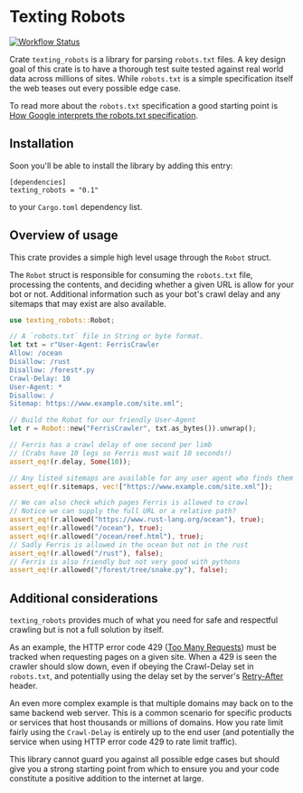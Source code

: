 # Texting Robots

[![Workflow Status](https://github.com/Smerity/texting_robots/workflows/ci/badge.svg)](https://github.com/Smerity/texting_robots/actions?query=ci)

Crate `texting_robots` is a library for parsing `robots.txt` files.
A key design goal of this crate is to have a thorough test suite tested
against real world data across millions of sites. While `robots.txt` is a
simple specification itself the web teases out every possible edge case.

To read more about the `robots.txt` specification a good starting point is
[How Google interprets the robots.txt specification][1].

[1]: https://developers.google.com/search/docs/advanced/robots/robots_txt

## Installation

Soon you'll be able to install the library by adding this entry:

```plain
[dependencies]
texting_robots = "0.1"
```

to your `Cargo.toml` dependency list.

## Overview of usage

This crate provides a simple high level usage through the `Robot` struct.

The `Robot` struct is responsible for consuming the `robots.txt` file,
processing the contents, and deciding whether a given URL is allow for
your bot or not. Additional information such as your bot's crawl delay
and any sitemaps that may exist are also available.

```rust
use texting_robots::Robot;

// A `robots.txt` file in String or byte format.
let txt = r"User-Agent: FerrisCrawler
Allow: /ocean
Disallow: /rust
Disallow: /forest*.py
Crawl-Delay: 10
User-Agent: *
Disallow: /
Sitemap: https://www.example.com/site.xml";

// Build the Robot for our friendly User-Agent
let r = Robot::new("FerrisCrawler", txt.as_bytes()).unwrap();

// Ferris has a crawl delay of one second per limb
// (Crabs have 10 legs so Ferris must wait 10 seconds!)
assert_eq!(r.delay, Some(10));

// Any listed sitemaps are available for any user agent who finds them
assert_eq!(r.sitemaps, vec!["https://www.example.com/site.xml"]);

// We can also check which pages Ferris is allowed to crawl
// Notice we can supply the full URL or a relative path?
assert_eq!(r.allowed("https://www.rust-lang.org/ocean"), true);
assert_eq!(r.allowed("/ocean"), true);
assert_eq!(r.allowed("/ocean/reef.html"), true);
// Sadly Ferris is allowed in the ocean but not in the rust
assert_eq!(r.allowed("/rust"), false);
// Ferris is also friendly but not very good with pythons
assert_eq!(r.allowed("/forest/tree/snake.py"), false);
```

## Additional considerations

`texting_robots` provides much of what you need for safe and respectful
crawling but is not a full solution by itself.

As an example, the HTTP error code 429 ([Too Many Requests][2]) must be
tracked when requesting pages on a given site. When a 429 is seen the crawler
should slow down, even if obeying the Crawl-Delay set in `robots.txt`, and
potentially using the delay set by the server's [Retry-After][3] header.

An even more complex example is that multiple domains may back on to the same
backend web server. This is a common scenario for specific products or services
that host thousands or millions of domains. How you rate limit fairly using the
`Crawl-Delay` is entirely up to the end user (and potentially the service when
using HTTP error code 429 to rate limit traffic).

This library cannot guard you against all possible edge cases but should
give you a strong starting point from which to ensure you and your code
constitute a positive addition to the internet at large.

[2]: https://developer.mozilla.org/en-US/docs/Web/HTTP/Status/429
[3]: https://developer.mozilla.org/en-US/docs/Web/HTTP/Headers/Retry-After
